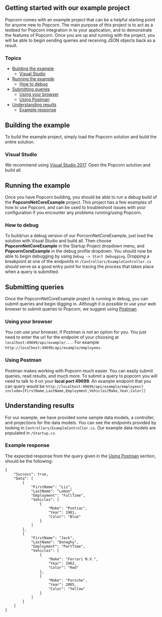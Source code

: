 ## Getting started with our example project
Popcorn comes with an example project that can be a helpful starting point for anyone new to Popcorn. The main purpose of this project is to act as a testbed for Popcorn integration in to your application, and to demonstrate the features of Popcorn. Once you are up and running with the project, you will be able to begin sending queries and receiving JSON objects back as a result.

### Topics
+ [Building the example](#building-the-example)
  + [Visual Studio](#visual-studio)
+ [Running the example](#running-the-example)
  + [How to debug](#how-to-debug)
+ [Submitting queries](#submitting-queries)
  + [Using your browser](#using-your-browser)
  + [Using Postman](#using-postman)
+ [Understanding results](#understanding-results)
  + [Example response](#example-response)


<a name="building-the-example"></a>
## Building the example
To build the example project, simply load the Popcorn solution and build the entire solution.
<a name="visual-studio"></a>
### Visual Studio
We recommend using [Visual Studio 2017](https://www.visualstudio.com/downloads/). Open the Popcorn solution and build all.

<a name="running-the-example"></a>
## Running the example
Once you have Popcorn building, you should be able to run a debug build of the **PopcornNetCoreExample** project. This project has a few examples of how to use Popcorn, and can be used to troubleshoot issues with your configuration if you encounter any problems running/using Popcorn.
<a name="how-to-debug"></a>
### How to debug
To build/run a debug version of our PorcornNetCoreExample, just load the solution with Visual Studio and build all. Then choose **PopcornNetCoreExample** in the Startup Project dropdown menu, and **PopcornCoreExample** in the debug profile dropdown. You should now be able to begin debugging by using `Debug -> Start Debugging`. Dropping a breakpoint at one of the endpoints in `/Controllers/ExampleController.cs` should serve as a good entry point for tracing the process that takes place when a query is submitted.
<a name="submitting-queries"></a>
## Submitting queries
Once the PopcornNetCoreExample project is running in debug, you can submit queries and begin digging in. _Although it is possible to use your web browser_ to submit queries to Popcorn, we suggest using [Postman](#using-postman).
<a name="using-your-browser"></a>
### Using your browser
You _can_ use your browser, if Postman is not an option for you. You just need to enter the url for the endpoint of your choosing at ```localhost:49699/api/example/...```. For example ```http://localhost:49699/api/example/employees```.
<a name="using-postman"></a>
### Using Postman
Postman makes working with Popcorn much easier. You can easily submit queries, read results, and much more. To submit a query to popcorn you will need to talk to it on your **local port 49699**. An example endpoint that you can query would be ```http://localhost:49699/api/example/employees?include=[FirstName,LastName,Employment,Vehicles[Make,Year,Color]]```
<a name="understanding-results"></a>
## Understanding results
For our example, we have provided some sample data models, a controller, and projections for the data models. You can see the endpoints provided by looking in `Controllers/ExampleController.cs`. Our example data models are populated in `/Startup.cs`. 
<a name="example-response"></a>
### Example response 
The expected response from the query given in the [Using Postman](#using-postman) section, should be the following:
```
{
    "Success": true,
    "Data": [
        {
            "FirstName": "Liz",
            "LastName": "Lemon",
            "Employment": "FullTime",
            "Vehicles": [
                {
                    "Make": "Pontiac",
                    "Year": 1981,
                    "Color": "Blue"
                }
            ]
        },
        {
            "FirstName": "Jack",
            "LastName": "Donaghy",
            "Employment": "PartTime",
            "Vehicles": [
                {
                    "Make": "Ferrari N.V.",
                    "Year": 1962,
                    "Color": "Red"
                },
                {
                    "Make": "Porsche",
                    "Year": 2005,
                    "Color": "Yellow"
                }
            ]
        }
    ]
}
```

